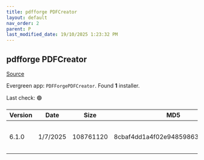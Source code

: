 ```yaml
---
title: pdfforge PDFCreator
layout: default
nav_order: 2
parent: P
last_modified_date: 19/10/2025 1:23:32 PM
---
```


## pdfforge PDFCreator

[Source](https://www.pdfforge.org/pdfcreator)

Evergreen app: `PDFForgePDFCreator`. Found **1** installer.

Last check: 🟢

| Version | Date     | Size      | MD5                              | Filename                   | URI                                                                                                                                                                                                                                                        |
| ------- | -------- | --------- | -------------------------------- | -------------------------- | ---------------------------------------------------------------------------------------------------------------------------------------------------------------------------------------------------------------------------------------------------------- |
| 6.1.0   | 1/7/2025 | 108761120 | 8cbaf4dd1a4f02e948598631c7d8e193 | PDFCreator-6_1_0-Setup.exe | [https://download.pdfforge.org/download/pdfcreator/6.1.0/PDFCreator-6_1_0-Setup.exe?file=PDFCreator-6_1_0-Setup.exe&download](https://download.pdfforge.org/download/pdfcreator/6.1.0/PDFCreator-6_1_0-Setup.exe?file=PDFCreator-6_1_0-Setup.exe&download) |
